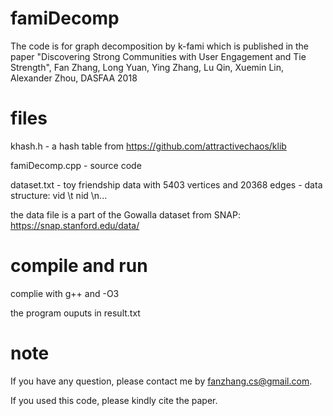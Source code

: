# famiDecomp
The code is for graph decomposition by k-fami which is published in the paper "Discovering Strong Communities with User Engagement and Tie Strength", Fan Zhang, Long Yuan, Ying Zhang, Lu Qin, Xuemin Lin, Alexander Zhou, DASFAA 2018


# files
khash.h - a hash table from https://github.com/attractivechaos/klib

famiDecomp.cpp - source code 

dataset.txt - toy friendship data with 5403 vertices and 20368 edges - data structure: vid \t nid \n...

the data file is a part of the Gowalla dataset from SNAP: https://snap.stanford.edu/data/


# compile and run
complie with g++ and -O3

the program ouputs in result.txt

# note
If you have any question, please contact me by fanzhang.cs@gmail.com.

If you used this code, please kindly cite the paper.

